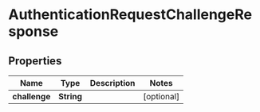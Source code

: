 

# AuthenticationRequestChallengeResponse


## Properties

| Name | Type | Description | Notes |
|------------ | ------------- | ------------- | -------------|
|**challenge** | **String** |  |  [optional] |



